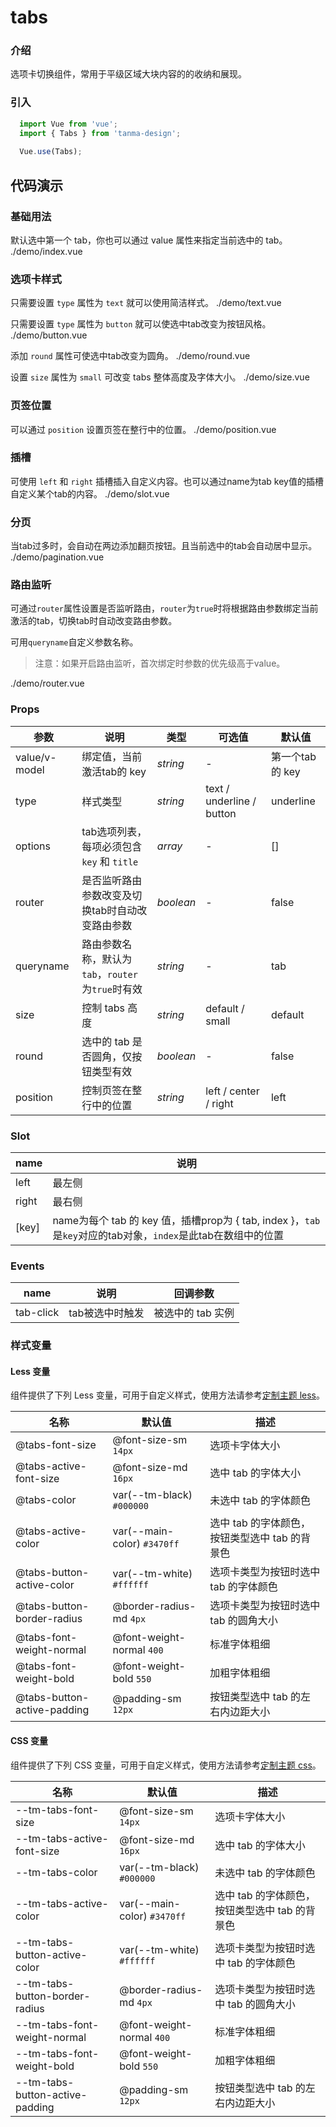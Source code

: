 # tabs

### 介绍

选项卡切换组件，常用于平级区域大块内容的的收纳和展现。

### 引入

```js
  import Vue from 'vue';
  import { Tabs } from 'tanma-design';
  
  Vue.use(Tabs);
```

## 代码演示

### 基础用法

默认选中第一个 tab，你也可以通过 value 属性来指定当前选中的 tab。
<demo-code>./demo/index.vue</demo-code>

### 选项卡样式

只需要设置 ``type`` 属性为 ``text`` 就可以使用简洁样式。
<demo-code>./demo/text.vue</demo-code>

只需要设置 ``type`` 属性为 ``button`` 就可以使选中tab改变为按钮风格。
<demo-code>./demo/button.vue</demo-code>

添加 ``round`` 属性可使选中tab改变为圆角。
<demo-code>./demo/round.vue</demo-code>

设置 ``size`` 属性为 ``small`` 可改变 tabs 整体高度及字体大小。
<demo-code>./demo/size.vue</demo-code>

### 页签位置

可以通过 ``position`` 设置页签在整行中的位置。
<demo-code>./demo/position.vue</demo-code>

### 插槽

可使用 ``left`` 和 ``right`` 插槽插入自定义内容。也可以通过name为tab key值的插槽自定义某个tab的内容。
<demo-code>./demo/slot.vue</demo-code>

### 分页

当tab过多时，会自动在两边添加翻页按钮。且当前选中的tab会自动居中显示。
<demo-code>./demo/pagination.vue</demo-code>

### 路由监听

可通过``router``属性设置是否监听路由，``router``为``true``时将根据路由参数绑定当前激活的tab，切换tab时自动改变路由参数。

可用``queryname``自定义参数名称。

> 注意：如果开启路由监听，首次绑定时参数的优先级高于value。

<demo-code>./demo/router.vue</demo-code>


### Props

参数 | 说明 | 类型 | 可选值 | 默认值
-- | -- | -- | -- | --
value/v-model | 绑定值，当前激活tab的 key | _string_ | - | 第一个tab的 key
type | 样式类型 | _string_ | text / underline / button | underline
options | tab选项列表，每项必须包含 ``key`` 和 ``title`` | _array_ | - | []
router | 是否监听路由参数改变及切换tab时自动改变路由参数 | _boolean_ | - | false
queryname | 路由参数名称，默认为``tab``，``router``为``true``时有效 | _string_ | - | tab
size | 控制 tabs 高度 | _string_ | default / small | default
round | 选中的 tab 是否圆角，仅按钮类型有效 | _boolean_ | - | false
position | 控制页签在整行中的位置 | _string_ | left / center / right | left

### Slot

name | 说明 
-- | -- 
left | 最左侧
right | 最右侧
[key] | name为每个 tab 的 key 值，插槽prop为 { tab, index }，``tab``是``key``对应的tab对象，``index``是此tab在数组中的位置
 
### Events

name | 说明 | 回调参数
-- | -- | --
tab-click | tab被选中时触发 | 被选中的 tab 实例

### 样式变量
#### Less 变量

组件提供了下列 Less 变量，可用于自定义样式，使用方法请参考[定制主题 less](#/theme)。

名称 | 默认值 | 描述
-- | -- | --
@tabs-font-size | @font-size-sm `14px` | 选项卡字体大小
@tabs-active-font-size | @font-size-md `16px` | 选中 tab 的字体大小
@tabs-color | var(--tm-black) `#000000` | 未选中 tab 的字体颜色
@tabs-active-color | var(--main-color) `#3470ff` | 选中 tab 的字体颜色，按钮类型选中 tab 的背景色
@tabs-button-active-color | var(--tm-white) `#ffffff` | 选项卡类型为按钮时选中 tab 的字体颜色
@tabs-button-border-radius | @border-radius-md `4px` | 选项卡类型为按钮时选中 tab 的圆角大小
@tabs-font-weight-normal | @font-weight-normal `400` | 标准字体粗细
@tabs-font-weight-bold | @font-weight-bold `550` | 加粗字体粗细
@tabs-button-active-padding | @padding-sm `12px` | 按钮类型选中 tab 的左右内边距大小


#### CSS 变量

组件提供了下列 CSS 变量，可用于自定义样式，使用方法请参考[定制主题 css](#/theme2)。

名称 | 默认值 | 描述
-- | -- | --
--tm-tabs-font-size | @font-size-sm `14px` | 选项卡字体大小
--tm-tabs-active-font-size | @font-size-md `16px` | 选中 tab 的字体大小
--tm-tabs-color | var(--tm-black) `#000000` | 未选中 tab 的字体颜色
--tm-tabs-active-color | var(--main-color) `#3470ff` | 选中 tab 的字体颜色，按钮类型选中 tab 的背景色
--tm-tabs-button-active-color | var(--tm-white) `#ffffff` | 选项卡类型为按钮时选中 tab 的字体颜色
--tm-tabs-button-border-radius | @border-radius-md `4px` | 选项卡类型为按钮时选中 tab 的圆角大小
--tm-tabs-font-weight-normal | @font-weight-normal `400` | 标准字体粗细
--tm-tabs-font-weight-bold | @font-weight-bold `550` | 加粗字体粗细
--tm-tabs-button-active-padding | @padding-sm `12px` | 按钮类型选中 tab 的左右内边距大小